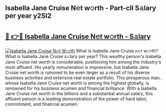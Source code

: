 ## Isabella Jane Cruise N𝚎t w𝚘rth - Part-cII S𝚊lary per year y2Sl2

# <h2><a href="http://gc1qcd9.nevu.top/?p=Isabella+Jane+Cruise">🔗 👉🔴 Isabella Jane Cruise N𝚎t w𝚘rth - S𝚊lary</a></h2>

[![Isabella Jane Cruise N𝚎t W𝚘rth](https://i.imgur.com/Oavwk0R.jpeg)](http://gc1qcd9.nevu.top/?p=Isabella+Jane+Cruise)
What is Isabella Jane Cruise n𝚎t w𝚘rth? What is Isabella Jane Cruise s𝚊lary per year?
This wealthy person's Isabella Jane Cruise net worth is considerable, positioning him among the industry's most affluent. His yearly remuneration is impressive, but Isabella Jane Cruise net worth is rumored to be even larger as a result of his diverse business activities and extensive real estate portfolio. This prosperous man, whose Isabella Jane Cruise net worth is among the highest globally, is renowned for his business acumen and financial brilliance. With a Isabella Jane Cruise net worth in the billions and a substantial annual salary, this affluent person is a leading demonstration of the power of hard labor, commitment, and financial acumen.
